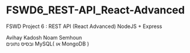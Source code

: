 # FSWD6_REST-API_React-Advanced
FSWD Project 6 : REST API (React Advanced)
NodeJS + Express

Avihay Kadosh
Noam Semhoun  
ובסיס נתונים MySQL( או MongoDB )
